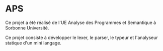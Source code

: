 # APS

Ce projet a été réalisé de l'UE Analyse des Programmes et Semantique à Sorbonne Université.

Ce projet consiste à développer le lexer, le parser, le typeur et l'analyseur statique d'un mini langage.
